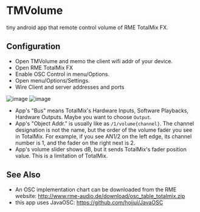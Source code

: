 # TMVolume

tiny android app that remote control volume of RME TotalMix FX.

## Configuration
- Open TMVolume and memo the client wifi addr of your device.
- Open RME TotalMix FX
- Enable OSC Control in menu/Options.
- Open menu/Options/Settings.
- Wire Client and server addresses and ports

![image](https://user-images.githubusercontent.com/333944/89477015-1d676300-d7c7-11ea-9d20-beadf8675319.png)
![image](https://user-images.githubusercontent.com/333944/89476976-09bbfc80-d7c7-11ea-8d1c-d82d12e94ccb.png)

- App's "Bus" means TotalMix's Hardware Inputs, Software Playbacks, Hardware Outputs. Maybe you want to choose `Output`.
- App's "Object Addr." is usually like as `/1/volume{channel}`. The channel designation is not the name, but the order of the volume fader you see in TotalMix. For example, if you see AN1/2 on the left edge, its channel number is 1, and the fader on the right next is 2.
- App's volume slider shows dB, but it sends TotalMix's fader position value. This is a limitation of TotalMix.

## See Also

- An OSC implementation chart can be downloaded from the RME website: http://www.rme-audio.de/download/osc_table_totalmix.zip
- this app uses JavaOSC: https://github.com/hoijui/JavaOSC 
